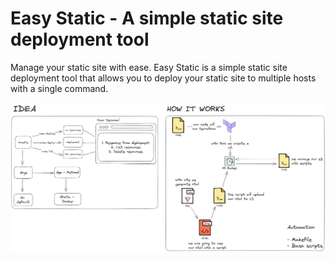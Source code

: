 # Easy Static - A simple static site deployment tool

Manage your static site with ease. Easy Static is a simple static site deployment tool that allows you to deploy your static site to multiple hosts with a single command.

![design](design/easy-static-new.png)